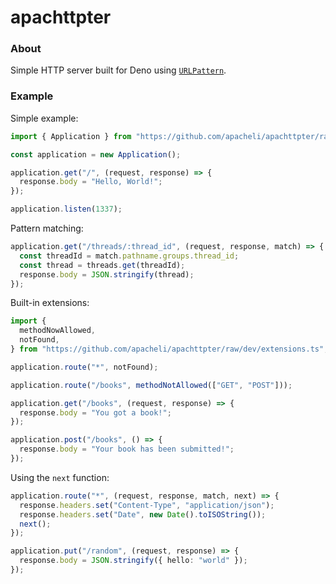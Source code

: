 # apachttpter

### About

Simple HTTP server built for Deno using
[`URLPattern`](https://developer.mozilla.org/en-US/docs/Web/API/URLPattern).

### Example

Simple example:

```ts
import { Application } from "https://github.com/apacheli/apachttpter/raw/dev/application.ts";

const application = new Application();

application.get("/", (request, response) => {
  response.body = "Hello, World!";
});

application.listen(1337);
```

Pattern matching:

```ts
application.get("/threads/:thread_id", (request, response, match) => {
  const threadId = match.pathname.groups.thread_id;
  const thread = threads.get(threadId);
  response.body = JSON.stringify(thread);
});
```

Built-in extensions:

```ts
import {
  methodNowAllowed,
  notFound,
} from "https://github.com/apacheli/apachttpter/raw/dev/extensions.ts";

application.route("*", notFound);

application.route("/books", methodNotAllowed(["GET", "POST"]));

application.get("/books", (request, response) => {
  response.body = "You got a book!";
});

application.post("/books", () => {
  response.body = "Your book has been submitted!";
});
```

Using the `next` function:

```ts
application.route("*", (request, response, match, next) => {
  response.headers.set("Content-Type", "application/json");
  response.headers.set("Date", new Date().toISOString());
  next();
});

application.put("/random", (request, response) => {
  response.body = JSON.stringify({ hello: "world" });
});
```
